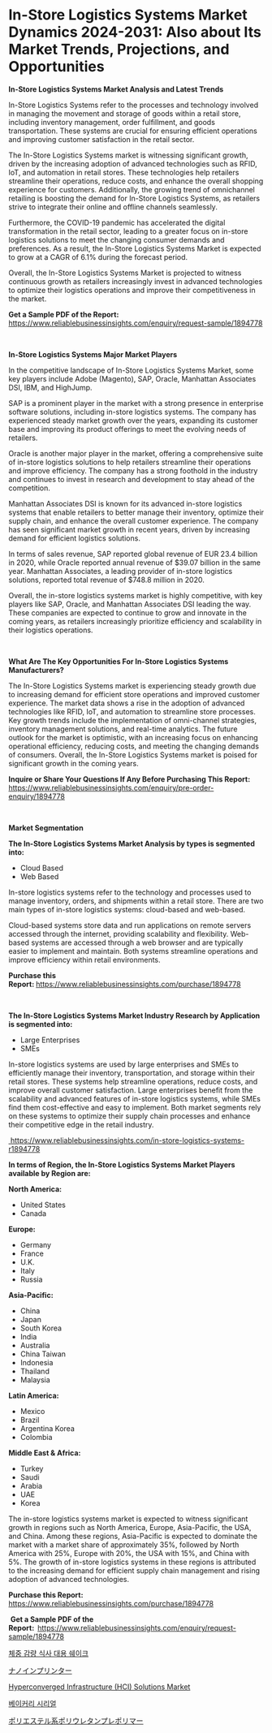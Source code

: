 <p><h1>In-Store Logistics Systems Market Dynamics 2024-2031: Also about Its Market Trends, Projections, and Opportunities</h1></p><p><strong>In-Store Logistics Systems Market Analysis and Latest Trends</strong></p>
<p><p>In-Store Logistics Systems refer to the processes and technology involved in managing the movement and storage of goods within a retail store, including inventory management, order fulfillment, and goods transportation. These systems are crucial for ensuring efficient operations and improving customer satisfaction in the retail sector.</p><p>The In-Store Logistics Systems market is witnessing significant growth, driven by the increasing adoption of advanced technologies such as RFID, IoT, and automation in retail stores. These technologies help retailers streamline their operations, reduce costs, and enhance the overall shopping experience for customers. Additionally, the growing trend of omnichannel retailing is boosting the demand for In-Store Logistics Systems, as retailers strive to integrate their online and offline channels seamlessly.</p><p>Furthermore, the COVID-19 pandemic has accelerated the digital transformation in the retail sector, leading to a greater focus on in-store logistics solutions to meet the changing consumer demands and preferences. As a result, the In-Store Logistics Systems Market is expected to grow at a CAGR of 6.1% during the forecast period.</p><p>Overall, the In-Store Logistics Systems Market is projected to witness continuous growth as retailers increasingly invest in advanced technologies to optimize their logistics operations and improve their competitiveness in the market.</p></p>
<p><strong>Get a Sample PDF of the Report:&nbsp;</strong> <a href="https://www.reliablebusinessinsights.com/enquiry/request-sample/1894778">https://www.reliablebusinessinsights.com/enquiry/request-sample/1894778</a></p>
<p>&nbsp;</p>
<p><strong>In-Store Logistics Systems Major Market Players</strong></p>
<p><p>In the competitive landscape of In-Store Logistics Systems Market, some key players include Adobe (Magento), SAP, Oracle, Manhattan Associates DSI, IBM, and HighJump.</p><p>SAP is a prominent player in the market with a strong presence in enterprise software solutions, including in-store logistics systems. The company has experienced steady market growth over the years, expanding its customer base and improving its product offerings to meet the evolving needs of retailers.</p><p>Oracle is another major player in the market, offering a comprehensive suite of in-store logistics solutions to help retailers streamline their operations and improve efficiency. The company has a strong foothold in the industry and continues to invest in research and development to stay ahead of the competition.</p><p>Manhattan Associates DSI is known for its advanced in-store logistics systems that enable retailers to better manage their inventory, optimize their supply chain, and enhance the overall customer experience. The company has seen significant market growth in recent years, driven by increasing demand for efficient logistics solutions.</p><p>In terms of sales revenue, SAP reported global revenue of EUR 23.4 billion in 2020, while Oracle reported annual revenue of $39.07 billion in the same year. Manhattan Associates, a leading provider of in-store logistics solutions, reported total revenue of $748.8 million in 2020.</p><p>Overall, the in-store logistics systems market is highly competitive, with key players like SAP, Oracle, and Manhattan Associates DSI leading the way. These companies are expected to continue to grow and innovate in the coming years, as retailers increasingly prioritize efficiency and scalability in their logistics operations.</p></p>
<p>&nbsp;</p>
<p><strong>What Are The Key Opportunities For In-Store Logistics Systems Manufacturers?</strong></p>
<p><p>The In-Store Logistics Systems market is experiencing steady growth due to increasing demand for efficient store operations and improved customer experience. The market data shows a rise in the adoption of advanced technologies like RFID, IoT, and automation to streamline store processes. Key growth trends include the implementation of omni-channel strategies, inventory management solutions, and real-time analytics. The future outlook for the market is optimistic, with an increasing focus on enhancing operational efficiency, reducing costs, and meeting the changing demands of consumers. Overall, the In-Store Logistics Systems market is poised for significant growth in the coming years.</p></p>
<p><strong>Inquire or Share Your Questions If Any Before Purchasing This Report:</strong> <a href="https://www.reliablebusinessinsights.com/enquiry/pre-order-enquiry/1894778">https://www.reliablebusinessinsights.com/enquiry/pre-order-enquiry/1894778</a></p>
<p>&nbsp;</p>
<p><strong>Market Segmentation</strong></p>
<p><strong>The In-Store Logistics Systems Market Analysis by types is segmented into:</strong></p>
<p><ul><li>Cloud Based</li><li>Web Based</li></ul></p>
<p><p>In-store logistics systems refer to the technology and processes used to manage inventory, orders, and shipments within a retail store. There are two main types of in-store logistics systems: cloud-based and web-based. </p><p>Cloud-based systems store data and run applications on remote servers accessed through the internet, providing scalability and flexibility. Web-based systems are accessed through a web browser and are typically easier to implement and maintain. Both systems streamline operations and improve efficiency within retail environments.</p></p>
<p><strong>Purchase this Report:&nbsp;</strong><a href="https://www.reliablebusinessinsights.com/purchase/1894778">https://www.reliablebusinessinsights.com/purchase/1894778</a></p>
<p>&nbsp;</p>
<p><strong>The In-Store Logistics Systems Market Industry Research by Application is segmented into:</strong></p>
<p><ul><li>Large Enterprises</li><li>SMEs</li></ul></p>
<p><p>In-store logistics systems are used by large enterprises and SMEs to efficiently manage their inventory, transportation, and storage within their retail stores. These systems help streamline operations, reduce costs, and improve overall customer satisfaction. Large enterprises benefit from the scalability and advanced features of in-store logistics systems, while SMEs find them cost-effective and easy to implement. Both market segments rely on these systems to optimize their supply chain processes and enhance their competitive edge in the retail industry.</p></p>
<p><a href="https://www.reliablebusinessinsights.com/in-store-logistics-systems-r1894778">&nbsp;https://www.reliablebusinessinsights.com/in-store-logistics-systems-r1894778</a></p>
<p><strong>In terms of Region, the In-Store Logistics Systems Market Players available by Region are:</strong></p>
<p>
    <p> <strong> North America: </strong>
        <ul>
            <li>United States</li>
            <li>Canada</li>
        </ul>
        </p> 
    <p> <strong> Europe: </strong>
        <ul>
            <li>Germany</li>
            <li>France</li>
            <li>U.K.</li>
            <li>Italy</li>
            <li>Russia</li>
        </ul>
        </p> 
    <p> <strong> Asia-Pacific: </strong>
        <ul>
            <li>China</li>
            <li>Japan</li>
            <li>South Korea</li>
            <li>India</li>
            <li>Australia</li>
            <li>China Taiwan</li>
            <li>Indonesia</li>
            <li>Thailand</li>
            <li>Malaysia</li>
        </ul>
        </p> 
    <p> <strong> Latin America: </strong>
        <ul>
            <li>Mexico</li>
            <li>Brazil</li>
            <li>Argentina Korea</li>
            <li>Colombia</li>
        </ul>
        </p> 
    <p> <strong> Middle East & Africa: </strong>
        <ul>
            <li>Turkey</li>
            <li>Saudi</li>
            <li>Arabia</li>
            <li>UAE</li>
            <li>Korea</li>
        </ul>
    </p>
    </p>
<p><p>The in-store logistics systems market is expected to witness significant growth in regions such as North America, Europe, Asia-Pacific, the USA, and China. Among these regions, Asia-Pacific is expected to dominate the market with a market share of approximately 35%, followed by North America with 25%, Europe with 20%, the USA with 15%, and China with 5%. The growth of in-store logistics systems in these regions is attributed to the increasing demand for efficient supply chain management and rising adoption of advanced technologies.</p></p>
<p><strong>Purchase this Report: </strong><a href="https://www.reliablebusinessinsights.com/purchase/1894778">https://www.reliablebusinessinsights.com/purchase/1894778</a></p>
<p>&nbsp;<strong>Get a Sample PDF of the Report:&nbsp;&nbsp;</strong><a href="https://www.reliablebusinessinsights.com/enquiry/request-sample/1894778">https://www.reliablebusinessinsights.com/enquiry/request-sample/1894778</a></p>
<p><strong></strong></p>
<p><p><a href="https://github.com/romeshmittrochakma11/Market-Research-Report-List-1/blob/main/7475043124699.md">체중 감량 식사 대용 쉐이크</a></p><p><a href="https://github.com/ReyesKohler20231/Market-Research-Report-List-2/blob/main/5258703114909.md">ナノインプリンター</a></p><p><a href="https://github.com/BryceTownsendr/Market-Research-Report-List-5/blob/main/hyperconverged-infrastructure-hci-solutions-market.md">Hyperconverged Infrastructure (HCI) Solutions Market</a></p><p><a href="https://github.com/langcat852024/Market-Research-Report-List-1/blob/main/3746406124700.md">베이커리 시리얼</a></p><p><a href="https://github.com/adcxff01450218/Market-Research-Report-List-2/blob/main/2930894114908.md">ポリエステル系ポリウレタンプレポリマー</a></p></p>